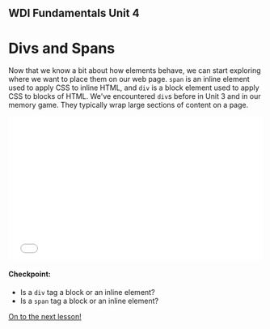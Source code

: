**WDI Fundamentals Unit 4**
---
# Divs and Spans

Now that we know a bit about how elements behave, we can start exploring where we want to place them on our web page. `span` is an inline element used to apply CSS to inline HTML, and `div` is a block element used to apply CSS to blocks of HTML. We've encountered `div`s before in Unit 3 and in our memory game. They typically wrap large sections of content on a page.

<div class="wistia_responsive_padding" style="padding:56.25% 0 0 0;position:relative;"><div class="wistia_responsive_wrapper" style="height:100%;left:0;position:absolute;top:0;width:100%;"><iframe src="//fast.wistia.net/embed/iframe/34jr20yvus?seo=false&videoFoam=true" allowtransparency="true" frameborder="0" scrolling="no" class="wistia_embed" name="wistia_embed" allowfullscreen mozallowfullscreen webkitallowfullscreen oallowfullscreen msallowfullscreen width="100%" height="100%"></iframe></div></div>
<script src="//fast.wistia.net/assets/external/E-v1.js" async></script>

#### Checkpoint:

* Is a `div` tag a block or an inline element?
* Is a `span` tag a block or an inline element?

[On to the next lesson!](03_lesson.md)
